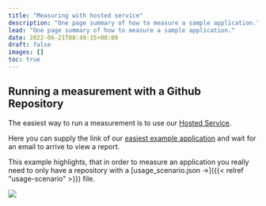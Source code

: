 ```yaml
---
title: "Measuring with hosted service"
description: "One page summary of how to measure a sample application."
lead: "One page summary of how to measure a sample application."
date: 2022-06-21T08:49:15+00:00
draft: false
images: []
toc: true
---
```


## Running a measurement with a Github Repository

The easiest way to run a measurement is to use our [Hosted Service](https://metrics.green-coding.org/request.html).

Here you can supply the link of our [easiest example application](https://github.com/green-coding-berlin/simple-example-application) and wait
for an email to arrive to view a report.

This example highlights, that in order to measure an application you really need to only have a repository with a
 [usage_scenario.json →]({{< relref "usage-scenario" >}}) file.

<img src="/img/add-new-project.webp">
